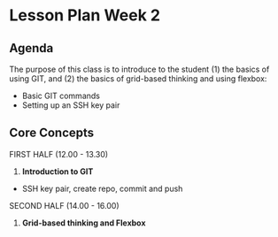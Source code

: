 # Lesson Plan Week 2

## Agenda

The purpose of this class is to introduce to the student (1) the basics of using GIT, and (2) the basics of grid-based thinking and using flexbox:

-   Basic GIT commands
-   Setting up an SSH key pair

## Core Concepts

FIRST HALF (12.00 - 13.30)

1. **Introduction to GIT**

-  SSH key pair, create repo, commit and push

SECOND HALF (14.00 - 16.00)

1. **Grid-based thinking and Flexbox**
